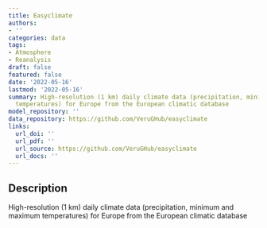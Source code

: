 ```yaml
---
title: Easyclimate
authors:
- ''
categories: data
tags:
- Atmosphere
- Reanalysis
draft: false
featured: false
date: '2022-05-16'
lastmod: '2022-05-16'
summary: High-resolution (1 km) daily climate data (precipitation, minimum and maximum
  temperatures) for Europe from the European climatic database
model_repository: ''
data_repository: https://github.com/VeruGHub/easyclimate
links:
  url_doi: ''
  url_pdf: ''
  url_source: https://github.com/VeruGHub/easyclimate
  url_docs: ''
---
```


## Description

High-resolution (1 km) daily climate data (precipitation, minimum and maximum temperatures) for Europe from the European climatic database

